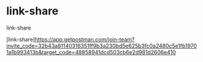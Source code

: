 # link-share
link-share

[link-share]https://app.getpostman.com/join-team?invite_code=32b43a81140316351ff9b3a230bd5e625b3fc0a2480c5e1fb19701a1b993413b&target_code=48858941dcd503cb6e2d981d2606e410
